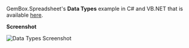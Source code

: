 GemBox.Spreadsheet's **Data Types** example in C# and VB.NET that is available [here](https://www.gemboxsoftware.com/spreadsheet/examples/excel-cell-data-types/201).

**Screenshot**


![Data Types Screenshot](https://www.gemboxsoftware.com/Spreadsheet/Examples/Content/BasicFeatures/DataTypes/DataTypes.png)